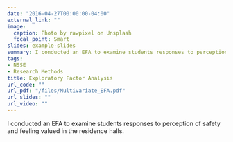 ```yaml
---
date: "2016-04-27T00:00:00-04:00"
external_link: ""
image:
  caption: Photo by rawpixel on Unsplash
  focal_point: Smart
slides: example-slides
summary: I conducted an EFA to examine students responses to perception of safety and feeling valued in the residence halls. 
tags:
- NSSE
- Research Methods
title: Exploratory Factor Analysis
url_code: ""
url_pdf: "/files/Multivariate_EFA.pdf"
url_slides: ""
url_video: ""
---
```


I conducted an EFA to examine students responses to perception of safety and feeling valued in the residence halls. 
